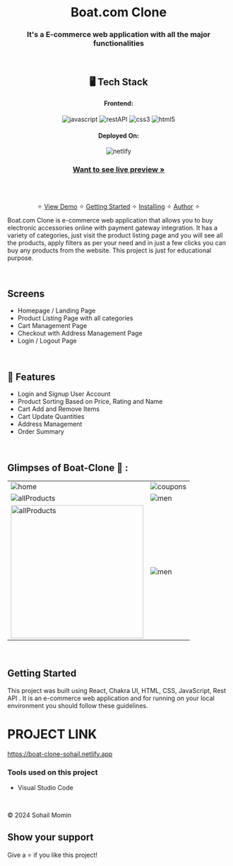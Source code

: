 
<h1 align="center">Boat.com Clone</h1>

<h3 align="center">It's a E-commerce web application with all the major functionalities</h3>

<br />

<h2 align="center">🖥️ Tech Stack</h2>


<h4 align="center">Frontend:</h4>

<p align="center">
 

  <img src="https://img.shields.io/badge/JavaScript-323330?style=for-the-badge&logo=javascript&logoColor=F7DF1E" alt="javascript" />
  <img src="https://img.shields.io/badge/Rest_API-02303A?style=for-the-badge&logo=react-router&logoColor=white" alt="restAPI" />
  <img src="https://img.shields.io/badge/CSS3-1572B6?style=for-the-badge&logo=css3&logoColor=white" alt="css3" />
  <img src="https://img.shields.io/badge/HTML5-E34F26?style=for-the-badge&logo=html5&logoColor=white" alt="html5" />
</p>


<h4 align="center">Deployed On:</h4>

<p align="center">
  <img src="https://img.shields.io/badge/Netlify-00C7B7?style=for-the-badge&logo=netlify&logoColor=white" alt="netlify" />

</p>



<h3 align="center"><a href="https://boat-clone-sohail.netlify.app/"><strong>Want to see live preview »</strong></a></h3>



<br />

<p align="center">
  <br />&#10023;
  <a href="#Demo">View Demo</a> &#10023;
  <a href="#Getting-Started">Getting Started</a> &#10023; 
  <a href="#Install">Installing</a> &#10023;
  <a href="#Contact">Author</a> &#10023;
</p>


Boat.com Clone is e-commerce web application that allows you to buy electronic accessories online with payment gateway integration. It has a variety of categories, just visit the product listing page and you will see all the products, apply filters as per your need and in just a few clicks you can buy any products from the website. This project is just for educational purpose.



<br />

## Screens 
- Homepage / Landing Page
- Product Listing Page with all categories
- Cart Management Page
- Checkout with Address Management Page
- Login / Logout Page




<br />


## 🚀 Features
- Login and Signup User Account
- Product Sorting Based on Price, Rating and Name
- Cart Add and Remove Items 
- Cart Update Quantities 
- Address Management
- Order Summary

<br />

## Glimpses of Boat-Clone 🙈 :




<table>
  <tr>
    <td><img src="https://i.ibb.co/Pm4qkQz/home.png"  alt="home" /></td>
    <td><img src="https://i.ibb.co/M1zxFdt/home2.png"  alt="coupons" /></td>
  </tr>
  <tr>
   <td><img src="https://i.ibb.co/Sd3sV3x/product.png"  alt="allProducts" /></td>
    <td><img src="https://i.ibb.co/DzsYnPL/login.png"  alt="men" /></td>
  </tr>
  <tr>
    <td><img src="https://i.ibb.co/cJJfrtQ/cart.png" height="300px" alt="allProducts" /></td>
    <td><img src="https://i.ibb.co/FsDmtPF/emptycart.png"  alt="men" /></td>
  </tr>


</table>

<br />



## Getting Started

This project was built using React, Chakra UI, HTML, CSS, JavaScript, Rest API . It is an e-commerce web application and for running on your local environment you should follow these guidelines.


# PROJECT LINK
https://boat-clone-sohail.netlify.app

### Tools used on this project

- Visual Studio Code


<br />





© 2024 Sohail Momin



## Show your support

Give a ⭐️ if you like this project!

